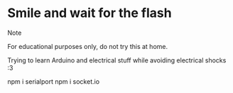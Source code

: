# Smile and wait for the flash
> [!NOTE]
> For educational purposes only, do not try this at home.

Trying to learn Arduino and electrical stuff while avoiding electrical shocks :3 

npm i serialport
npm i socket.io